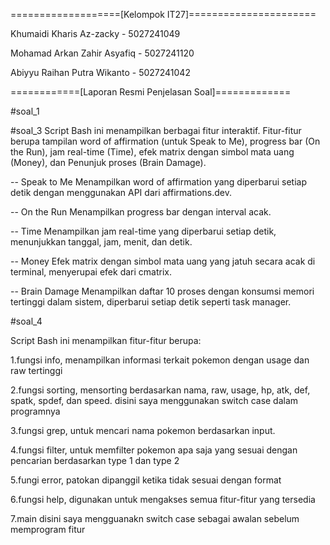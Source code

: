 ===================[Kelompok IT27]======================

Khumaidi Kharis Az-zacky     - 5027241049

Mohamad Arkan Zahir Asyafiq  - 5027241120

Abiyyu Raihan Putra Wikanto  - 5027241042

============[Laporan Resmi Penjelasan Soal]=============

#soal_1

#soal_3
Script Bash ini menampilkan berbagai fitur interaktif. Fitur-fitur berupa tampilan word of affirmation (untuk Speak to Me), progress bar (On the Run), jam real-time (Time), efek matrix dengan simbol mata uang (Money), dan Penunjuk proses (Brain Damage).

-- Speak to Me
Menampilkan word of affirmation yang diperbarui setiap detik dengan menggunakan API dari affirmations.dev.

-- On the Run
Menampilkan progress bar dengan interval acak.

-- Time
Menampilkan jam real-time yang diperbarui setiap detik, menunjukkan tanggal, jam, menit, dan detik.

-- Money
Efek matrix dengan simbol mata uang yang jatuh secara acak di terminal, menyerupai efek dari cmatrix.

-- Brain Damage
Menampilkan daftar 10 proses dengan konsumsi memori tertinggi dalam sistem, diperbarui setiap detik seperti task manager.

#soal_4

Script Bash ini menampilkan fitur-fitur berupa:

1.fungsi info, menampilkan informasi terkait pokemon dengan usage dan raw tertinggi

2.fungsi sorting, mensorting berdasarkan nama, raw, usage, hp, atk, def, spatk, spdef, dan speed. disini saya menggunakan switch case dalam programnya

3.fungsi grep, untuk mencari nama pokemon berdasarkan input.

4.fungsi filter, untuk memfilter pokemon apa saja yang sesuai dengan pencarian berdasarkan type 1 dan type 2

5.fungi error, patokan dipanggil ketika tidak sesuai dengan format

6.fungsi help, digunakan untuk mengakses semua fitur-fitur yang tersedia

7.main disini saya mengguanakn switch case sebagai awalan sebelum memprogram fitur
